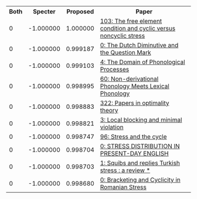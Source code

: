 <html><table><tr>
<th>Both</th>
<th>Specter</th>
<th>Proposed</th>
<th>Paper</th>
</tr>
<tr>
<td>0</td>
<td>-1.000000</td>
<td>1.000000</td>
<td><a href="https://www.semanticscholar.org/paper/f3642233d2ee229996ca32e4df619261e1fb05e7">103: The free element condition and cyclic versus noncyclic stress</a></td>
</tr>
<tr>
<td>0</td>
<td>-1.000000</td>
<td>0.999187</td>
<td><a href="https://www.semanticscholar.org/paper/8aec7e8011d9bb7c7c7aace0bab0b4723ba47624">0: The Dutch Diminutive and the Question Mark</a></td>
</tr>
<tr>
<td>0</td>
<td>-1.000000</td>
<td>0.999103</td>
<td><a href="https://www.semanticscholar.org/paper/f3e2ff1560170523d042f97646b660eabc9b24de">4: The Domain of Phonological Processes</a></td>
</tr>
<tr>
<td>0</td>
<td>-1.000000</td>
<td>0.998995</td>
<td><a href="https://www.semanticscholar.org/paper/0e8ed7feb5caedf450fde6c989e16ad0dca35bf2">60: Non-derivational Phonology Meets Lexical Phonology</a></td>
</tr>
<tr>
<td>0</td>
<td>-1.000000</td>
<td>0.998883</td>
<td><a href="https://www.semanticscholar.org/paper/258f3019d230315cc78a1b5fac60ae7ec995fac9">322: Papers in optimality theory</a></td>
</tr>
<tr>
<td>0</td>
<td>-1.000000</td>
<td>0.998821</td>
<td><a href="https://www.semanticscholar.org/paper/0b09dd5d26bddb955863b3a8e08d86cb929b3817">3: Local blocking and minimal violation</a></td>
</tr>
<tr>
<td>0</td>
<td>-1.000000</td>
<td>0.998747</td>
<td><a href="https://www.semanticscholar.org/paper/f23b615fb7c6af53c536177cdb326a247d4871ef">96: Stress and the cycle</a></td>
</tr>
<tr>
<td>0</td>
<td>-1.000000</td>
<td>0.998704</td>
<td><a href="https://www.semanticscholar.org/paper/e907e8ad79900e710c32157143d478f1ebb61c92">0: STRESS DISTRIBUTION IN PRESENT-DAY ENGLISH</a></td>
</tr>
<tr>
<td>0</td>
<td>-1.000000</td>
<td>0.998703</td>
<td><a href="https://www.semanticscholar.org/paper/daacc6c3bd1a52da4bf34779ffa29177efd48b68">1: Squibs and replies Turkish stress : a review *</a></td>
</tr>
<tr>
<td>0</td>
<td>-1.000000</td>
<td>0.998680</td>
<td><a href="https://www.semanticscholar.org/paper/fec06385a61f19a883d836b67a7340fc42347141">0: Bracketing and Cyclicity in Romanian Stress</a></td>
</tr>
</table></html>

